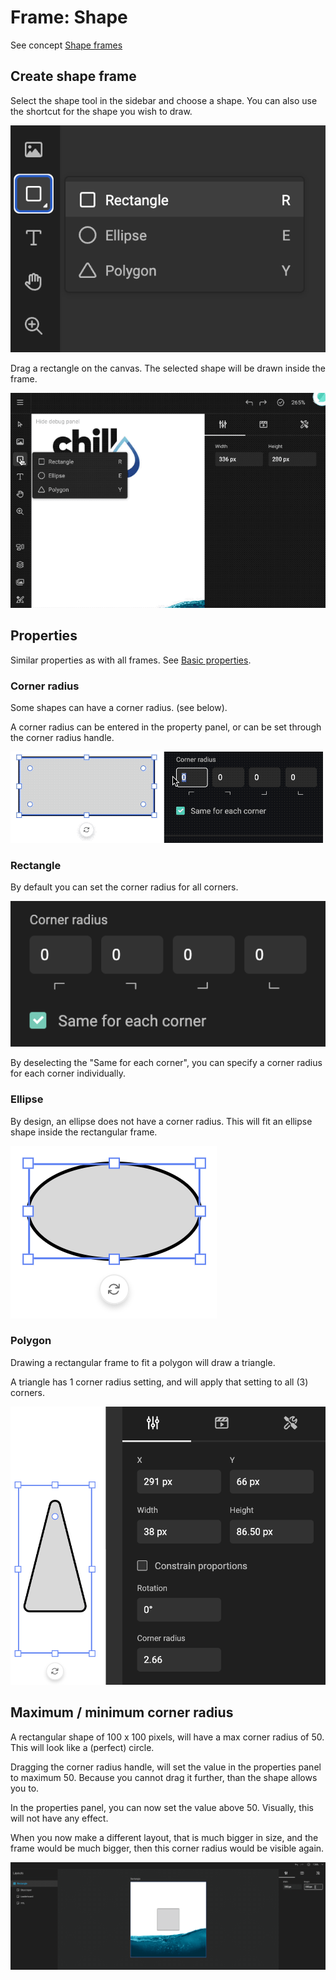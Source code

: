 # Frame: Shape

See concept [Shape frames](../../../GraFx-Studio/concepts/frames/#shape-frame)

## Create shape frame

Select the shape tool in the sidebar and choose a shape. You can also use the shortcut for the shape you wish to draw.

![screenshot](tool-shape.png)

Drag a rectangle on the canvas. The selected shape will be drawn inside the frame.

![screenshot](draw-frame-shape.gif)

## Properties

Similar properties as with all frames. See [Basic properties](../../../GraFx-Studio/concepts/frames/#basic-properties).

### Corner radius

Some shapes can have a corner radius. (see below).

A corner radius can be entered in the property panel, or can be set through the corner radius handle.

![animation](corner-radius.gif)


### Rectangle

By default you can set the corner radius for all corners.

![screenshot](corner-radius.png)

By deselecting the "Same for each corner", you can specify a corner radius for each corner individually.

### Ellipse

By design, an ellipse does not have a corner radius. This will fit an ellipse shape inside the rectangular frame.

![screenshot](ellipse.png)

### Polygon

Drawing a rectangular frame to fit a polygon will draw a triangle.

A triangle has 1 corner radius setting, and will apply that setting to all (3) corners.

![screenshot](poly.png)

## Maximum / minimum corner radius

A rectangular shape of 100 x 100 pixels, will have a max corner radius of 50. This will look like a (perfect) circle.

Dragging the corner radius handle, will set the value in the properties panel to maximum 50. Because you cannot drag it further, than the shape allows you to.

In the properties panel, you can now set the value above 50. Visually, this will not have any effect.

When you now make a different layout, that is much bigger in size, and the frame would be much bigger, then this corner radius would be visible again.

![screenshot-full](max-radius.gif)
